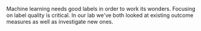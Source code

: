 ---
---

Machine learning needs good labels in order to work its wonders. Focusing on label quality is critical. In our lab we've both looked at existing outcome measures as well as investigate new ones.
